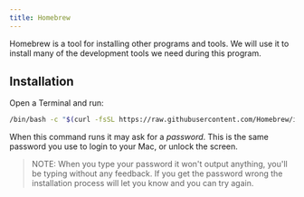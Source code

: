 ```yaml
---
title: Homebrew
---
```


Homebrew is a tool for installing other programs and tools. We will use it to
install many of the development tools we need during this program.

## Installation

Open a Terminal and run:

```sh
/bin/bash -c "$(curl -fsSL https://raw.githubusercontent.com/Homebrew/install/master/install.sh)"
```

When this command runs it may ask for a _password_. This is the same password
you use to login to your Mac, or unlock the screen.

> NOTE: When you type your password it won't output anything, you'll be typing
> without any feedback. If you get the password wrong the installation process
> will let you know and you can try again.
